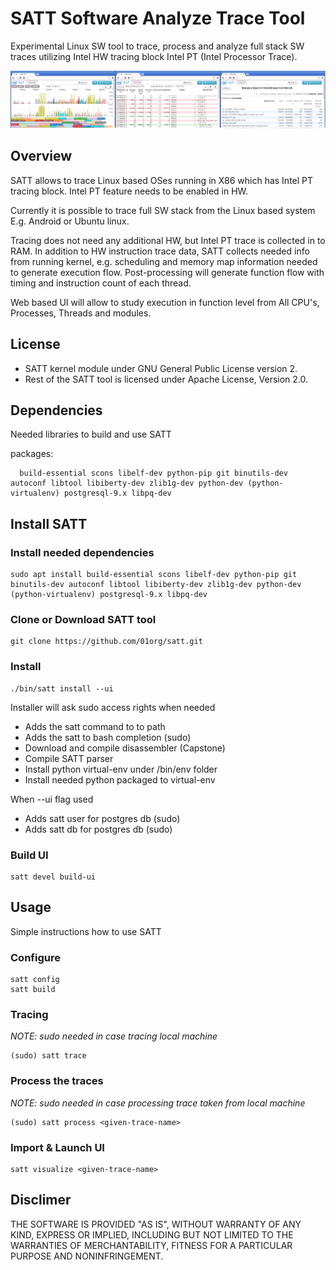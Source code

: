 # SATT Software Analyze Trace Tool

Experimental Linux SW tool to trace, process and analyze full stack SW traces utilizing Intel HW tracing block Intel PT (Intel Processor Trace).

![alt text](https://raw.githubusercontent.com/01org/satt/master/doc/img/sat-intro-gui.jpg)

## Overview

SATT allows to trace Linux based OSes running in X86 which has Intel PT tracing block. Intel PT feature needs to be enabled in HW.

Currently it is possible to trace full SW stack from the Linux based system E.g. Android or Ubuntu linux.

Tracing does not need any additional HW, but Intel PT trace is collected in to RAM. In addition to HW instruction trace data, SATT collects needed info from running kernel, e.g. scheduling and memory map information needed to generate execution flow. Post-processing will generate function flow with timing and instruction count of each thread.

Web based UI will allow to study execution in function level from All CPU's, Processes, Threads and modules.

## License

 * SATT kernel module under GNU General Public License version 2.
 * Rest of the SATT tool is licensed under Apache License, Version 2.0.

## Dependencies

  Needed libraries to build and use SATT

  packages:
```
  build-essential scons libelf-dev python-pip git binutils-dev autoconf libtool libiberty-dev zlib1g-dev python-dev (python-virtualenv) postgresql-9.x libpq-dev
```

## Install SATT

### Install needed dependencies
```
sudo apt install build-essential scons libelf-dev python-pip git binutils-dev autoconf libtool libiberty-dev zlib1g-dev python-dev (python-virtualenv) postgresql-9.x libpq-dev
```

### Clone or Download SATT tool
```
git clone https://github.com/01org/satt.git
```

### Install
```
./bin/satt install --ui

```
Installer will ask sudo access rights when needed
 * Adds the satt command to to path
 * Adds the satt to bash completion (sudo)
 * Download and compile disassembler (Capstone)
 * Compile SATT parser
 * Install python virtual-env under <satt>/bin/env folder
 * Install needed python packaged to virtual-env

When --ui flag used
 * Adds satt user for postgres db (sudo)
 * Adds satt db for postgres db (sudo)

### Build UI
```
satt devel build-ui

```

## Usage

Simple instructions how to use SATT

### Configure
```
satt config
satt build
```

### Tracing
*NOTE: sudo needed in case tracing local machine*
```
(sudo) satt trace
```

### Process the traces
*NOTE: sudo needed in case processing trace taken from local machine*
```
(sudo) satt process <given-trace-name>
```

### Import & Launch UI
```
satt visualize <given-trace-name>
```

## Disclimer

THE SOFTWARE IS PROVIDED "AS IS", WITHOUT WARRANTY OF ANY KIND,
EXPRESS OR IMPLIED, INCLUDING BUT NOT LIMITED TO THE WARRANTIES OF
MERCHANTABILITY, FITNESS FOR A PARTICULAR PURPOSE AND NONINFRINGEMENT.
